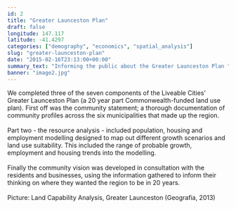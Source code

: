 ```yaml
---
id: 2
title: "Greater Launceston Plan"
draft: false
longitude: 147.117
latitude: -41.4297
categories: ["demography", "economics", "spatial_analysis"]
slug: "greater-launceston-plan"
date: "2015-02-16T23:13:00+00:00"
summary_text: "Informing the public about the Greater Launceston Plan "
banner: "image2.jpg"
---
```


<div>We completed three of the seven components of the Liveable Cities' Greater Launceston Plan (a 20 year part Commonwealth-funded land use plan). First off was the community statement; a thorough documentation of community profiles across the six municipalities that made up the region. <br><br>Part two -&nbsp;the resource analysis -&nbsp;included population, housing and employment modelling designed to map out different growth scenarios and land use suitability. This included the range of probable growth, employment and housing trends into the modelling. <br><br>Finally the community vision was developed in consultation with the residents and businesses, using the information gathered to inform their thinking on where they wanted the region to be in 20 years.&nbsp;<br><br><span class="wysiwyg-color-silver">Picture: Land Capability Analysis, Greater Launceston (Geografia, 2013)</span></div>
